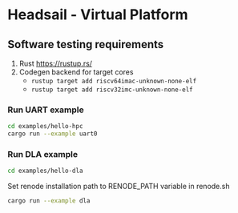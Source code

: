 # Headsail - Virtual Platform

## Software testing requirements

1. Rust <https://rustup.rs/>
2. Codegen backend for target cores
    * `rustup target add riscv64imac-unknown-none-elf`
    * `rustup target add riscv32imc-unknown-none-elf`

### Run UART example

```sh
cd examples/hello-hpc
cargo run --example uart0
```

### Run DLA example

```sh
cd examples/hello-dla
```

Set renode installation path to RENODE_PATH variable in renode.sh

```sh
cargo run --example dla
```
